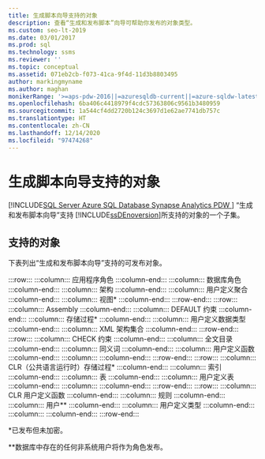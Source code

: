 ```yaml
---
title: 生成脚本向导支持的对象
description: 查看“生成和发布脚本”向导可帮助你发布的对象类型。
ms.custom: seo-lt-2019
ms.date: 03/01/2017
ms.prod: sql
ms.technology: ssms
ms.reviewer: ''
ms.topic: conceptual
ms.assetid: 071eb2cb-f073-41ca-9f4d-11d3b8803495
author: markingmyname
ms.author: maghan
monikerRange: '>=aps-pdw-2016||=azuresqldb-current||=azure-sqldw-latest||>=sql-server-2016||>=sql-server-linux-2017||=azuresqldb-mi-current'
ms.openlocfilehash: 6ba406c4418979f4cdc57363806c9561b3480959
ms.sourcegitcommit: 1a544cf4dd2720b124c3697d1e62ae7741db757c
ms.translationtype: HT
ms.contentlocale: zh-CN
ms.lasthandoff: 12/14/2020
ms.locfileid: "97474268"
---
```

# <a name="objects-supported-by-the-generate-scripts-wizard"></a>生成脚本向导支持的对象
[!INCLUDE[SQL Server Azure SQL Database Synapse Analytics PDW ](../../includes/applies-to-version/sql-asdb-asdbmi-asa-pdw.md)]
  “生成和发布脚本向导”支持 [!INCLUDE[ssDEnoversion](../../includes/ssdenoversion-md.md)]所支持的对象的一个子集。  
  
## <a name="supported-objects"></a>支持的对象  
 下表列出“生成和发布脚本向导”支持的可发布对象。  
  
:::row:::
    :::column:::
        应用程序角色
    :::column-end:::
    :::column:::
        数据库角色
    :::column-end:::
    :::column:::
        架构
    :::column-end:::
    :::column:::
        用户定义聚合
    :::column-end:::
    :::column:::
        视图*
    :::column-end:::
:::row-end:::
:::row:::
    :::column:::
        Assembly
    :::column-end:::
    :::column:::
        DEFAULT 约束
    :::column-end:::
    :::column:::
        存储过程*
    :::column-end:::
    :::column:::
        用户定义数据类型
    :::column-end:::
    :::column:::
        XML 架构集合
    :::column-end:::
:::row-end:::
:::row:::
    :::column:::
        CHECK 约束
    :::column-end:::
    :::column:::
        全文目录
    :::column-end:::
    :::column:::
        同义词
    :::column-end:::
    :::column:::
        用户定义函数
    :::column-end:::
    :::column:::
    :::column-end:::
:::row-end:::
:::row:::
    :::column:::
        CLR（公共语言运行时）存储过程*
    :::column-end:::
    :::column:::
        索引
    :::column-end:::
    :::column:::
        表
    :::column-end:::
    :::column:::
        用户定义表
    :::column-end:::
    :::column:::
    :::column-end:::
:::row-end:::
:::row:::
    :::column:::
        CLR 用户定义函数
    :::column-end:::
    :::column:::
        规则
    :::column-end:::
    :::column:::
        用户**
    :::column-end:::
    :::column:::
        用户定义类型
    :::column-end:::
    :::column:::
    :::column-end:::
:::row-end:::

 *已发布但未加密。  
  
 **数据库中存在的任何非系统用户将作为角色发布。  
  
  
